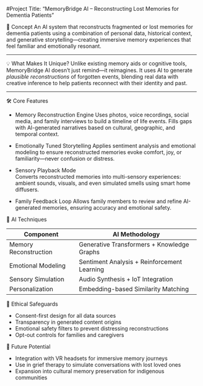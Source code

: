#Project Title: “MemoryBridge AI – Reconstructing Lost Memories for Dementia Patients”

🧠 Concept
An AI system that reconstructs fragmented or lost memories for dementia patients using a combination of personal data, historical context, and generative storytelling—creating immersive memory experiences that feel familiar and emotionally resonant.

---

💡 What Makes It Unique?
Unlike existing memory aids or cognitive tools, MemoryBridge AI doesn’t just remind—it reimagines. It uses AI to generate *plausible reconstructions* of forgotten events, blending real data with creative inference to help patients reconnect with their identity and past.

---

🛠️ Core Features

- Memory Reconstruction Engine 
  Uses photos, voice recordings, social media, and family interviews to build a timeline of life events. Fills gaps with AI-generated narratives based on cultural, geographic, and temporal context.

- Emotionally Tuned Storytelling
  Applies sentiment analysis and emotional modeling to ensure reconstructed memories evoke comfort, joy, or familiarity—never confusion or distress.

- Sensory Playback Mode  
  Converts reconstructed memories into multi-sensory experiences: ambient sounds, visuals, and even simulated smells using smart home diffusers.

- Family Feedback Loop 
  Allows family members to review and refine AI-generated memories, ensuring accuracy and emotional safety.



🧪 AI Techniques

| Component                  | AI Methodology                        |
|---------------------------|----------------------------------------|
| Memory Reconstruction     | Generative Transformers + Knowledge Graphs |
| Emotional Modeling        | Sentiment Analysis + Reinforcement Learning |
| Sensory Simulation        | Audio Synthesis + IoT Integration      |
| Personalization           | Embedding-based Similarity Matching    |



 🔐 Ethical Safeguards

- Consent-first design for all data sources  
- Transparency in generated content origins  
- Emotional safety filters to prevent distressing reconstructions  
- Opt-out controls for families and caregivers  



🚀 Future Potential

- Integration with VR headsets for immersive memory journeys  
- Use in grief therapy to simulate conversations with lost loved ones  
- Expansion into cultural memory preservation for indigenous communities  




